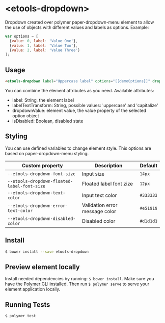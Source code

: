 # \<etools-dropdown\>

Dropdown created over polymer paper-dropdown-menu element to allow the use of objects with different values and labels as options.
Example:
``` javascript
var options = [
  {value: 0, label: 'Value One'},
  {value: 1, label: 'Value Two'},
  {value: 2, label: 'Value Three'}
];
```

## Usage
```html
<etools-dropdown label="Uppercase label" options="[[demoOptions]]" dropdown-value="1" label-text-transform="uppercase" is-disabled="true"></etools-dropdown>
```

You can combine the element attributes as you need.
Available attributes:
* label: String, the element label
* labelTextTransform: String, possible values: 'uppercase' and 'capitalize'
* dropdownValue: element value, the value property of the selected option object
* isDisabled: Boolean, disabled state

## Styling

You can use defined variables to change element style.
This options are based on paper-dropdown-menu styling.

Custom property | Description | Default
----------------|-------------|----------
`--etools-dropdown-font-size` | Input size | `14px`
`--etools-dropdown-floated-label-font-size` | Floated label font zize | `12px`
`--etools-dropdown-text-color` | Input text color | `#333333`
`--etools-dropdown-error-text-color` | Validation error message color | `#e51919`
`--etools-dropdown-disabled-color` | Disabled color | `#d1d1d1`

## Install
```bash
$ bower install --save etools-dropdown
```

## Preview element locally
Install needed dependencies by running: `$ bower install`.
Make sure you have the [Polymer CLI](https://www.npmjs.com/package/polymer-cli) installed. Then run `$ polymer serve` to serve your element application locally.

## Running Tests

```
$ polymer test
```
